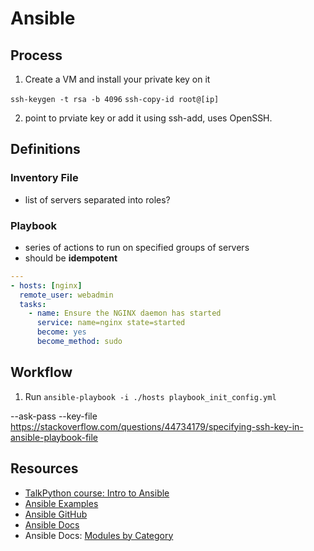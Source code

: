 # Ansible

## Process

1. Create a VM and install your private key on it

`ssh-keygen -t rsa -b 4096`
`ssh-copy-id root@[ip]`

2. point to prviate key or add it using ssh-add, uses OpenSSH.

## Definitions

### Inventory File

- list of servers separated into roles?

### Playbook

- series of actions to run on specified groups of servers
- should be **idempotent**

```yaml
---
- hosts: [nginx]
  remote_user: webadmin
  tasks:
    - name: Ensure the NGINX daemon has started
      service: name=nginx state=started
      become: yes
      become_method: sudo
```

## Workflow

1. Run `ansible-playbook -i ./hosts playbook_init_config.yml`

--ask-pass
--key-file
https://stackoverflow.com/questions/44734179/specifying-ssh-key-in-ansible-playbook-file

## Resources

- [TalkPython course: Intro to Ansible](https://training.talkpython.fm/courses/details/introduction-to-ansible-with-python)
- [Ansible Examples](https://github.com/ansible/ansible-examples)
- [Ansible GitHub](https://github.com/ansible/ansible)
- [Ansible Docs](https://docs.ansible.com/)
- Ansible Docs: [Modules by Category](https://docs.ansible.com/ansible/latest/modules/modules_by_category.html)
